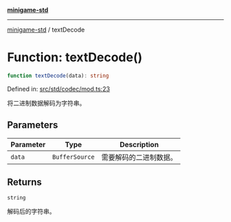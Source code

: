 [**minigame-std**](../README.md)

***

[minigame-std](../README.md) / textDecode

# Function: textDecode()

```ts
function textDecode(data): string
```

Defined in: [src/std/codec/mod.ts:23](https://github.com/JiangJie/minigame-std/blob/fdb22241c47c2e98329a4c62befde728957e03ee/src/std/codec/mod.ts#L23)

将二进制数据解码为字符串。

## Parameters

| Parameter | Type | Description |
| ------ | ------ | ------ |
| `data` | `BufferSource` | 需要解码的二进制数据。 |

## Returns

`string`

解码后的字符串。
